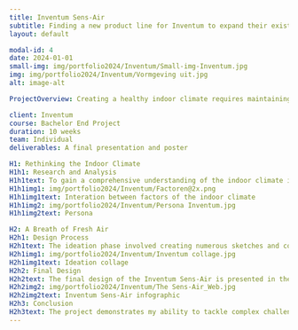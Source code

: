```yaml
---
title: Inventum Sens-Air
subtitle: Finding a new product line for Inventum to expand their existing market
layout: default

modal-id: 4
date: 2024-01-01
small-img: img/portfolio2024/Inventum/Small-img-Inventum.jpg
img: img/portfolio2024/Inventum/Vormgeving uit.jpg
alt: image-alt

ProjectOverview: Creating a healthy indoor climate requires maintaining a comfortable temperature and ensuring a constant supply of fresh air. However, achieving these conditions sustainably and effectively is not always straightforward. Inventum, a company specializing in optimizing indoor climates, is currently focused on sustainable heat pumps. 

client: Inventum
course: Bachelor End Project
duration: 10 weeks
team: Individual
deliverables: A final presentation and poster

H1: Rethinking the Indoor Climate
H1h1: Research and Analysis
H1h1text: To gain a comprehensive understanding of the indoor climate industry, I began by exploring and analyzing the field of indoor heat pumps. Through user research, which included interviews and surveys, I identified key customer values and needs. The primary outcomes of this research phase were the creation of a detailed customer persona and an overview of how the indoor climate is currently managed. These insights informed the development of a vision to position Inventum as the go-to brand for all aspects of a healthy indoor climate.
H1h1img1: img/portfolio2024/Inventum/Factoren@2x.png
H1h1img1text: Interation between factors of the indoor climate
H1h1img2: img/portfolio2024/Inventum/Persona Inventum.jpg
H1h1img2text: Persona

H2: A Breath of Fresh Air
H2h1: Design Process
H2h1text: The ideation phase involved creating numerous sketches and concepts, many of which were either refined or discarded to arrive at the best solution. This iterative process led to the development of the Inventum Sens-Air, a modular air sensor system. Each module of the Sens-Air contains a specific type of sensor, allowing users to mix and match modules to create a customized product that meets their individual needs.
H2h1img1: img/portfolio2024/Inventum/Inventum collage.jpg
H2h1img1text: Ideation collage
H2h2: Final Design
H2h2text: The final design of the Inventum Sens-Air is presented in the accompanying render, alongside an infographic that highlights the key features and benefits of the product. This modular approach not only offers flexibility and personalization but also aligns with Inventum's mission to promote a healthy and sustainable indoor climate.
H2h2img2: img/portfolio2024/Inventum/The Sens-Air_Web.jpg
H2h2img2text: Inventum Sens-Air infographic
H2h3: Conclusion
H2h3text: The project demonstrates my ability to tackle complex challenges within the field of sustainable living. By thoroughly researching the indoor climate industry and identifying user needs, I was able to design the Inventum Sens-Air, a modular air sensor system that aligns with both customer values and Inventum’s commitment to sustainability. This project showcases my skills in research, analysis, and iterative design, culminating in a solution that offers both flexibility and a healthier indoor environment. Through this project, I have further developed my ability to create innovative products that not only meet functional requirements but also contribute to a more sustainable future.
---
```

